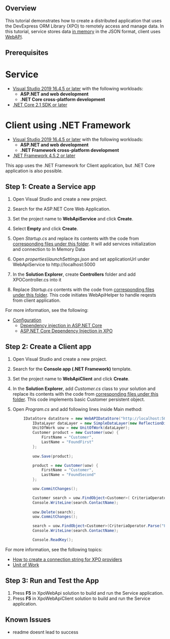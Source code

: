 ## Overview

This tutorial demonstrates how to create a distributed application that uses the DevExpress ORM Library (XPO) to remotely access and manage data. In this tutorial, service stores data [in memory](https://docs.devexpress.com/XPO/DevExpress.Xpo.DB.InMemoryDataStore) in the JSON format, client uses [WebAPI](https://docs.devexpress.com/XPO/DevExpress.Xpo.DB.WebAPIDataStore).


## Prerequisites
# Service
* [Visual Studio 2019 16.4.5 or later](https://visualstudio.com/) with the following workloads:
  * **ASP.NET and web development**
  * **.NET Core cross-platform development**
* [.NET Core 2.1 SDK or later](https://www.microsoft.com/net/download/all)
# Client using .NET Framework
* [Visual Studio 2019 16.4.5 or later](https://visualstudio.com/) with the following workloads:
  * **ASP.NET and web development**
  * **.NET Framework cross-platform development**
* [.NET Framework 4.5.2 or later](https://www.microsoft.com/net/download/all)

This app uses the .NET Framework for Client application, but .NET Core application is also possible.

## Step 1: Create a Service app

1. Open Visual Studio and create a new project.

2. Search for the ASP.NET Core Web Application.

3. Set the project name to **WebApiService** and click **Create**.

4. Select **Empty** and click **Create**.

5. Open *Startup.cs* and replace its contents with the code from [corresponding files under this folder](https://github.com/DevExpress/XPO/tree/master/Tutorials/ASP.NET/Blazor.ServerSide/CS/DataAccess). It will add services initialization and connection to In Memory Data

6. Open *properties\launchSettings.json* and set applicationUrl under WebApiService to http://localhost:5000 

7. In the **Solution Explorer**, create **Controllers** folder and add XPOController.cs into it

8. Replace *Startup.cs* contents with the code from [corresponding files under this folder](https://github.com/DevExpress/XPO/tree/master/Tutorials/ASP.NET/Blazor.ServerSide/CS/DataAccess). This code initiates WebApiHelper to handle reqests from client application.
  

For more information, see the following:

* [Configuration](https://docs.microsoft.com/en-us/aspnet/core/fundamentals/configuration/index?view=aspnetcore-3.0)
  * [Dependency injection in ASP.NET Core](https://docs.microsoft.com/en-us/aspnet/core/fundamentals/dependency-injection?view=aspnetcore-3.0)
  * [ASP.NET Core Dependency Injection in XPO](https://www.devexpress.com/Support/Center/Question/Details/T637597/asp-net-core-dependency-injection-in-xpo)

## Step 2: Create a Client app

1. Open Visual Studio and create a new project.

2. Search for the **Console app (.NET Framework)** template.

3. Set the project name to **WebApiClient** and click **Create**.

4. In the **Solution Explorer**, add *Customer.cs* class to your solution and replace its contents with the code from [corresponding files under this folder](https://github.com/DevExpress/XPO/tree/master/Tutorials/ASP.NET/Blazor.ServerSide/CS/DataAccess). This code implements basic Customer persistent object.

  

6. Open *Program.cs* and add following lines inside Main method:
```csharp
	    IDataStore dataStore = new WebAPIDataStore("http://localhost:5000/");
            IDataLayer dataLayer = new SimpleDataLayer(new ReflectionDictionary(), dataStore);
            UnitOfWork uow = new UnitOfWork(dataLayer);
            Customer product = new Customer(uow) {
                FirstName = "Customer",
                LastName = "FoundFirst"
            };
            
            uow.Save(product);

            product = new Customer(uow) {
                FirstName = "Customer",
                LastName = "FoundSecond"
            };

            uow.CommitChanges();

            Customer search = uow.FindObject<Customer>( CriteriaOperator.Parse("FirstName=?", "Customer"));
            Console.WriteLine(search.ContactName);
            
            uow.Delete(search);
            uow.CommitChanges();

            search = uow.FindObject<Customer>(CriteriaOperator.Parse("FirstName=?", "Customer"));
            Console.WriteLine(search.ContactName);

            Console.ReadKey();
  ```

For more information, see the following topics:
  * [How to create a connection string for XPO providers](https://www.devexpress.com/Support/Center/Question/Details/K18445/how-to-create-a-correct-connection-string-for-xpo-providers)  
  * [Unit of Work](https://docs.devexpress.com/XPO/2138/feature-center/connecting-to-a-data-store/unit-of-work)
  




## Step 3: Run and Test the App

1. Press **F5** in XpoWebApi solution to build and run the Service application.
2. Press **F5** in XpoWebApiClient solution to build and run the Service application.

## Known Issues

* readme doesnt lead to success
